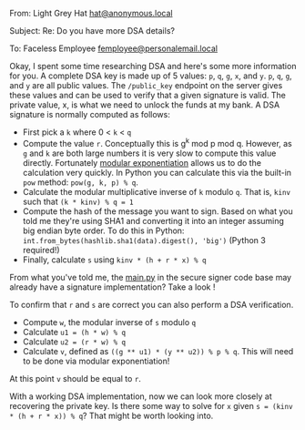 From: Light Grey Hat <hat@anonymous.local>

Subject: Re: Do you have more DSA details?

To: Faceless Employee <femployee@personalemail.local>

Okay, I spent some time researching DSA and here's some more information for
you. A complete DSA key is made up of 5 values: `p`, `q`, `g`, `x`, and `y`.
`p`, `q`, `g`, and `y` are all public values. The `/public_key` endpoint on the
server gives these values and can be used to verify that a given signature is
valid. The private value, x, is what we need to unlock the funds at my bank.
A DSA signature is normally computed as follows:

* First pick a `k` where 0 < `k` < `q`
* Compute the value `r`. Conceptually this is g<sup>k</sup> mod p mod q.
  However, as `g` and `k` are both large numbers it is very slow to compute this
  value directly. Fortunately [modular exponentiation](http://en.wikipedia.org/wiki/Modular_exponentiation)
  allows us to do the calculation very quickly. In Python you can calculate
  this via the built-in `pow` method: `pow(g, k, p) % q`.
* Calculate the modular multiplicative inverse of `k` modulo `q`. That is,
  `kinv` such that `(k * kinv) % q = 1`
* Compute the hash of the message you want to sign. Based on what you told me
  they're using SHA1 and converting it into an integer assuming big endian byte
  order. To do this in Python: `int.from_bytes(hashlib.sha1(data).digest(), 'big')` (Python 3 required!)
* Finally, calculate `s` using `kinv * (h + r * x) % q`

From what you've told me, the [main.py](https://github.com/reaperhulk/dsa-ctf/blob/master/main.py#L42)
in the secure signer code base may already have a signature implementation?
Take a look !

To confirm that `r` and `s` are correct you can also perform a DSA verification.

* Compute `w`, the modular inverse of `s` modulo `q`
* Calculate `u1 = (h * w) % q`
* Calculate `u2 = (r * w) % q`
* Calculate `v`, defined as `((g ** u1) * (y ** u2)) % p % q`. This will need to be done via modular exponentiation!

At this point `v` should be equal to `r`.

With a working DSA implementation, now we can look more closely at recovering
the private key.  Is there some way to solve for `x` given
`s = (kinv * (h + r * x)) % q`? That might be worth looking into.
